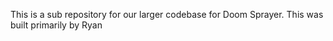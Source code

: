 This is a sub repository for our larger codebase for Doom Sprayer. This was built primarily by Ryan
